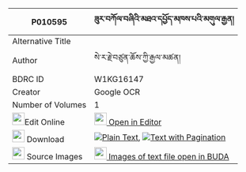 |P010595|ཟུར་བཀོལ་བཞིའི་མཐའ་དཔྱོད་མཁས་པའི་མགུལ་རྒྱན། 
| --- | --- 
|Alternative Title |
|Author| སེ་ར་རྗེ་བཙུན་ཆོས་ཀྱི་རྒྱལ་མཚན།
|BDRC ID | W1KG16147
|Creator | Google OCR
|Number of Volumes| 1
|<img width="25" src="https://img.icons8.com/color/25/000000/edit-property.png">Edit Online| [<img width="25" src="https://avatars.githubusercontent.com/u/45091458?s=200&v=4"> Open in Editor](http://editor.openpecha.org/P010595)
|<img width="25" src="https://img.icons8.com/fluent/48/000000/download-2.png"/>  Download | [![](https://img.icons8.com/color/20/000000/txt.png)Plain Text](https://github.com/Openpecha/P010595/releases/download/v1/zurkol_shyi_i_tacho_khepa_i_gu_plain_P010595.zip), [![](https://img.icons8.com/color/20/000000/txt.png)Text with Pagination](https://github.com/Openpecha/P010595/releases/download/v1/zurkol_shyi_i_tacho_khepa_i_gu_pages_P010595.zip)
|<img width="25" src="https://img.icons8.com/plasticine/100/000000/pictures-folder.png"/>  Source Images | [<img width="25" src="https://library.bdrc.io/icons/BUDA-small.svg"> Images of text file open in BUDA](https://library.bdrc.io/show/bdr:W1KG16147)